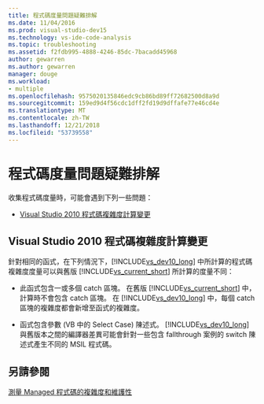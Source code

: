 ```yaml
---
title: 程式碼度量問題疑難排解
ms.date: 11/04/2016
ms.prod: visual-studio-dev15
ms.technology: vs-ide-code-analysis
ms.topic: troubleshooting
ms.assetid: f2fdb995-4888-4246-85dc-7bacadd45968
author: gewarren
ms.author: gewarren
manager: douge
ms.workload:
- multiple
ms.openlocfilehash: 9575020135846edc9cb86bd89ff72682500d8a9d
ms.sourcegitcommit: 159ed9d4f56cdc1dff2fd19d9dffafe77e46cd4e
ms.translationtype: MT
ms.contentlocale: zh-TW
ms.lasthandoff: 12/21/2018
ms.locfileid: "53739558"
---
```

# <a name="troubleshooting-code-metrics-issues"></a>程式碼度量問題疑難排解
收集程式碼度量時，可能會遇到下列一些問題：

-   [Visual Studio 2010 程式碼複雜度計算變更](#Changes_in_Visual_Studio_2010_code_complexity_calculations)

##  <a name="Changes_in_Visual_Studio_2010_code_complexity_calculations"></a> Visual Studio 2010 程式碼複雜度計算變更
 針對相同的函式，在下列情況下，[!INCLUDE[vs_dev10_long](../code-quality/includes/vs_dev10_long_md.md)] 中所計算的程式碼複雜度度量可以與舊版 [!INCLUDE[vs_current_short](../code-quality/includes/vs_current_short_md.md)] 所計算的度量不同：

- 此函式包含一或多個 catch 區塊。 在舊版 [!INCLUDE[vs_current_short](../code-quality/includes/vs_current_short_md.md)] 中，計算時不會包含 catch 區塊。 在 [!INCLUDE[vs_dev10_long](../code-quality/includes/vs_dev10_long_md.md)] 中，每個 catch 區塊的複雜度都會新增至函式的複雜度。

- 函式包含參數 (VB 中的 Select Case) 陳述式。 [!INCLUDE[vs_dev10_long](../code-quality/includes/vs_dev10_long_md.md)] 與舊版本之間的編譯器差異可能會針對一些包含 fallthrough 案例的 switch 陳述式產生不同的 MSIL 程式碼。

## <a name="see-also"></a>另請參閱
 [測量 Managed 程式碼的複雜度和維護性](../code-quality/code-metrics-values.md)